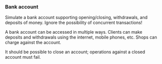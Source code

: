 ### Bank account
Simulate a bank account supporting opening/closing, withdrawals, and deposits
of money. Ignore the possibility of concurrent transactions!

A bank account can be accessed in multiple ways. Clients can make
deposits and withdrawals using the internet, mobile phones, etc. Shops
can charge against the account.

It should be possible to close an account; operations against a closed
account must fail.
